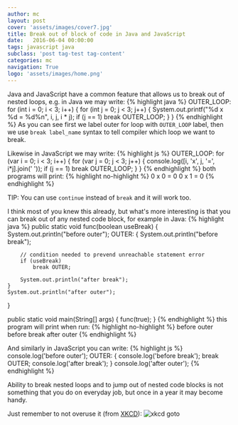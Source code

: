```yaml
---
author: mc
layout: post
cover: 'assets/images/cover7.jpg'
title: Break out of block of code in Java and JavaScript
date:   2016-06-04 00:00:00
tags: javascript java
subclass: 'post tag-test tag-content'
categories: mc
navigation: True
logo: 'assets/images/home.png'
---
```


Java and JavaScript have a common feature that allows us to break out of
nested loops, e.g. in Java we may write:
{% highlight java %}
OUTER_LOOP: for (int i = 0; i < 3; i++) {
    for (int j = 0; j < 3; j++) {
        System.out.printf("%d x %d = %d%n", i, j, i * j);
        if (j == 1) break OUTER_LOOP;
    }
}
{% endhighlight %}
As you can see first we label outer for loop with `OUTER_LOOP` label, then we use
`break label_name` syntax to tell compiler which loop we want to break.

Likewise in JavaScript we may write:
{% highlight js %}
OUTER_LOOP: for (var i = 0; i < 3; i++) {
    for (var j = 0; j < 3; j++) {
        console.log([i, 'x', j, '=', i*j].join(' '));
        if (j == 1) break OUTER_LOOP;
    }
}
{% endhighlight %}
both programs will print:
{% highlight no-highlight %}
0 x 0 = 0
0 x 1 = 0
{% endhighlight %}

TIP: You can use `continue` instead of `break` and it will work too.

I think most of you knew this already, but what's more interesting is that you can break
out of any nested code block, for example in Java:
{% highlight java %}
public static void func(boolean useBreak) {
    System.out.println("before outer");
    OUTER: {
        System.out.println("before break");

        // condition needed to prevend unreachable statement error
        if (useBreak)
            break OUTER;

        System.out.println("after break");
    }
    System.out.println("after outer");
}

public static void main(String[] args) {
    func(true);
}
{% endhighlight %}
this program will print when run:
{% highlight no-highlight %}
before outer
before break
after outer
{% endhighlight %}

And similarly in JavaScript you can write:
{% highlight js %}
console.log('before outer');
OUTER: {
    console.log('before break');
    break OUTER;
    console.log('after break');
}
console.log('after outer');
{% endhighlight %}

Ability to break nested loops and to jump out of nested code blocks is not
something that you do on everyday job, but once in a year it may become handy.

Just remember to not overuse it (from [XKCD](https://xkcd.com/292/)):
![xkcd goto](//imgs.xkcd.com/comics/goto.png)

